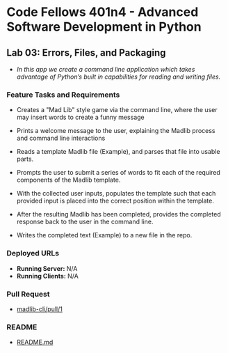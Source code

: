 # Code Fellows 401n4 - Advanced Software Development in Python

## Lab 03: Errors, Files, and Packaging

+ *In this app we create a command line application which takes advantage of Python’s built in capabilities for reading and writing files.*

### Feature Tasks and Requirements

+ Creates a "Mad Lib" style game via the command line, where the user may insert words to create a funny message

+ Prints a welcome message to the user, explaining the Madlib process and command line interactions

+ Reads a template Madlib file (Example), and parses that file into usable parts.

+ Prompts the user to submit a series of words to fit each of the required components of the Madlib template.

+ With the collected user inputs, populates the template such that each provided input is placed into the correct position within the template.

+ After the resulting Madlib has been completed, provides the completed response back to the user in the command line.

+ Writes the completed text (Example) to a new file in the repo.

### Deployed URLs

+ **Running Server:** N/A
+ **Running Clients:** N/A

### Pull Request

+ [madlib-cli/pull/1](URL 'https://github.com/micgreene/madlib-cli/pull/1')

### README

+ [README.md](URL 'https://github.com/micgreene/madlib-cli/blob/dev/README.md')
